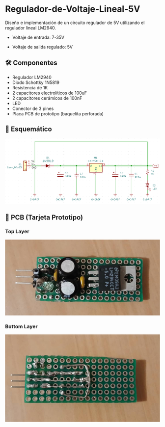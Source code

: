 # Regulador-de-Voltaje-Lineal-5V
Diseño e implementación de un circuito regulador de 5V utilizando el regulador lineal LM2940.

- Voltaje de entrada: 7-35V

- Voltaje de salida regulado: 5V

## 🛠️ Componentes

- Regulador LM2940
- Diodo Schottky 1N5819
- Resistencia de 1K
- 2 capacitores electrolíticos de 100uF
- 2 capacitores cerámicos de 100nF
- LED
- Conector de 3 pines
- Placa PCB de prototipo (baquelita perforada)

## 📐 Esquemático

![alt text](./Imagenes/Esquematico.PNG)

## 📸 PCB (Tarjeta Prototipo)

### Top Layer

![alt text](./Imagenes/Top.jpeg)

### Bottom Layer

![alt text](./Imagenes/Bottom.jpeg)
